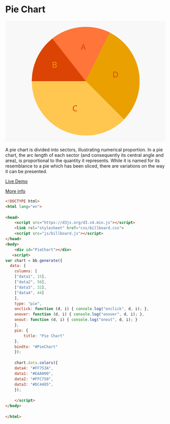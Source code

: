 # Pie Chart

![image](assets/image.svg)

A pie chart is divided into sectors, illustrating numerical proportion. In a pie chart, the arc length of each sector (and consequently its central angle and area), is proportional to the quantity it represents. While it is named for its resemblance to a pie which has been sliced, there are variations on the way it can be presented.


[Live Demo](http://geoviz.ceoas.oregonstate.edu/neocarto/modules/graphics/pie/index.html)

[More info](http://datavizproject.com/data-type/pie-chart/)

```html
<!DOCTYPE html>
<html lang="en">

<head> 
    <script src="https://d3js.org/d3.v4.min.js"></script>
    <link rel="stylesheet" href="css/billboard.css">
    <script src="js/billboard.js"></script>    
</head>
<body>
    <div id="PieChart"></div>
   <script>
var chart = bb.generate({
  data: {
    columns: [
    ["data1", 15],
    ["data2", 56],
    ["data3", 32],
    ["data4", 44]
    ],
    type: "pie",
    onclick: function (d, i) { console.log("onclick", d, i); },
    onover: function (d, i) { console.log("onover", d, i); },
    onout: function (d, i) { console.log("onout", d, i); }
    },       
    pie: {
        title: "Pie Chart"
    },
    bindto: "#PieChart"
    });

    chart.data.colors({
    data4: "#FF753A",
    data1: "#EAA000",
    data2: "#FFC750",
    data3: "#DC4405",
    });

    </script>
</body>

</html>
```
